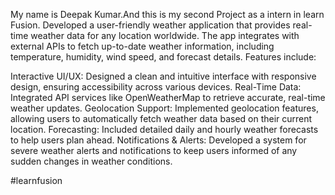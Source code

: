 My name is Deepak Kumar.And this is my second Project as a intern in learn Fusion.
Developed a user-friendly weather application that provides real-time weather data for any location worldwide. The app integrates with external APIs to fetch up-to-date weather information, including temperature, humidity, wind speed, and forecast details. Features include:

Interactive UI/UX: Designed a clean and intuitive interface with responsive design, ensuring accessibility across various devices.
Real-Time Data: Integrated API services like OpenWeatherMap to retrieve accurate, real-time weather updates.
Geolocation Support: Implemented geolocation features, allowing users to automatically fetch weather data based on their current location.
Forecasting: Included detailed daily and hourly weather forecasts to help users plan ahead.
Notifications & Alerts: Developed a system for severe weather alerts and notifications to keep users informed of any sudden changes in weather conditions.

#learnfusion

